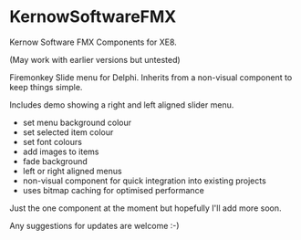 # KernowSoftwareFMX
Kernow Software FMX Components for XE8. 

(May work with earlier versions but untested)

Firemonkey Slide menu for Delphi.  Inherits from a non-visual component to keep things simple.

Includes demo showing a right and left aligned slider menu.

- set menu background colour
- set selected item colour
- set font colours
- add images to items
- fade background
- left or right aligned menus
- non-visual component for quick integration into existing projects
- uses bitmap caching for optimised performance

Just the one component at the moment but hopefully I'll add more soon.


Any suggestions for updates are welcome :-) 

